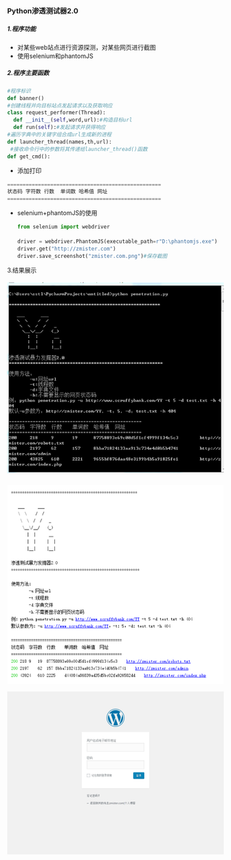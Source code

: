 ### Python渗透测试器2.0

##### 1.程序功能

- 对某些web站点进行资源探测，对某些网页进行截图
- 使用selenium和phantomJS

##### 2.程序主要函数

```python
#程序标识
def banner()
#创建线程并向目标站点发起请求以及获取响应
class request_performer(Thread):
  def __init__(self,word,url):#构造目标url
  def run(self):#发起请求并获得响应
#遍历字典中的关键字组合成url生成新的进程
def launcher_thread(names,th,url):
 #接收命令行中的参数将其传递给launcher_thread()函数
def get_cmd():
```

- 添加打印

```python
==================================================
状态码	字符数	行数	单词数	哈希值	网址
==================================================
```

- selenium+phantomJS的使用

  ```python
  from selenium import webdriver

  driver = webdriver.PhantomJS(executable_path=r"D:\phantomjs.exe")
  driver.get("http://zmister.com")
  driver.save_screenshot("zmister.com.png")#保存截图
  ```

3.结果展示

##### ![pene2](/python-penetration/screenshots/pene2.PNG)

![pene3](/python-penetration/screenshots/pene3.PNG)

![admin](/python-penetration/screenshots/admin.png)
